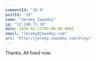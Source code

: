 ```yaml
---
commentId: "28-0"
postId: "28"
name: "Jeremy Zawodny"
ip: "12.240.72.39"
date: 2030-02-11T05:00:00.000Z
email: "Jeremy@Zawodny.com"
url: "http://jeremy.zawodny.com/blog/"
---
```

<p>Thanks.
All fixed now.</p>